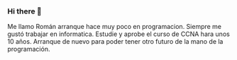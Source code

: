 ### Hi there 👋

Me llamo Román arranque hace muy poco en programacion.
Siempre me gustó trabajar en informatica.
Estudie y aprobe el curso de CCNA hara unos 10 años. 
Arranque de nuevo para poder tener otro futuro de la mano de la programación.


